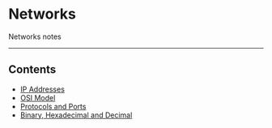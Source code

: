 # Networks

Networks notes
- - - -

## Contents

* [IP Addresses](<https://github.com/Sam-Ballantyne/DevNotes/blob/main/Networks/IpAddresses.md>)
* [OSI Model](<https://github.com/Sam-Ballantyne/DevNotes/blob/main/Networks/OsiModel.md>)
* [Protocols and Ports](<https://github.com/Sam-Ballantyne/DevNotes/blob/main/Networks/ProtocolsAndPorts.md>)
* [Binary, Hexadecimal and Decimal](<https://github.com/Sam-Ballantyne/DevNotes/blob/main/Networks/BinaryHexAndDecimal.md>)
